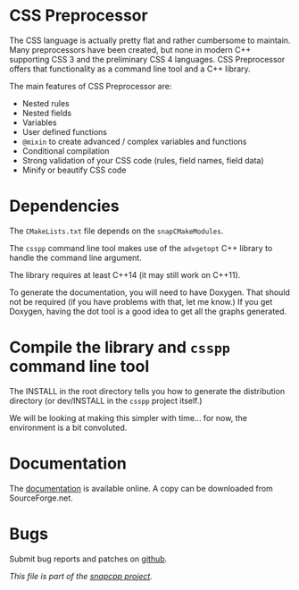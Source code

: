 
# CSS Preprocessor

The CSS language is actually pretty flat and rather cumbersome to maintain.
Many preprocessors have been created, but none in modern C++ supporting
CSS 3 and the preliminary CSS 4 languages. CSS Preprocessor offers that
functionality as a command line tool and a C++ library.

The main features of CSS Preprocessor are:

  * Nested rules
  * Nested fields
  * Variables
  * User defined functions
  * `@mixin` to create advanced / complex variables and functions
  * Conditional compilation
  * Strong validation of your CSS code (rules, field names, field data)
  * Minify or beautify CSS code


# Dependencies

The `CMakeLists.txt` file depends on the `snapCMakeModules`.

The `csspp` command line tool makes use of the `advgetopt` C++ library to
handle the command line argument.

The library requires at least C++14 (it may still work on C++11).

To generate the documentation, you will need to have Doxygen. That should
not be required (if you have problems with that, let me know.) If you
get Doxygen, having the dot tool is a good idea to get all the graphs
generated.


# Compile the library and `csspp` command line tool

The INSTALL in the root directory tells you how to generate the
distribution directory (or dev/INSTALL in the `csspp` project itself.)

We will be looking at making this simpler with time... for now, the
environment is a bit convoluted.


# Documentation

The [documentation](http://csspp.org/documentation/csspp-doc-1.0/ "CSS Preprocessor Documentation")
is available online. A copy can be downloaded from SourceForge.net.


# Bugs

Submit bug reports and patches on
[github](https://github.com/m2osw/csspp/issues).


_This file is part of the [snapcpp project](https://snapwebsites.org/)._

